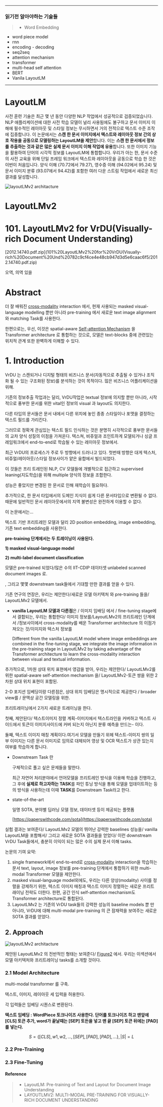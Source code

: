 ***
### 읽기전 알아야하는 기술들

> - Word Embedding
- word piece model
- rnn
- encoding - decoding
- seq2seq
- attention mechanism
- transformer
- multi-head self attention
- BERT
- Vanila LayoutLM

***

# LayoutLM
사전 훈련 기술은 최근 몇 년 동안 다양한 NLP 작업에서 성공적으로 검증되었습니다. NLP 애플리케이션에 대한 사전 학습 모델이 널리 사용됨에도 불구하고 문서 이미지 이해에 필수적인 레이아웃 및 스타일 정보는 무시하면서 거의 전적으로 텍스트 수준 조작에 집중합니다. 이 논문에서는 **스캔 한 문서 이미지에서 텍스트와 레이아웃 정보 간의 상호 작용을 공동으로 모델링하는 LayoutLM을 제안**합니다. 이는 **스캔 한 문서에서 정보를 추출하는 것과 같은 많은 실제 문서 이미지 이해 작업에 유용**합니다. 또한 이미지 기능을 활용하여 단어의 시각적 정보를 LayoutLM에 통합합니다. 우리가 아는 한, 문서 수준의 사전 교육을 위해 단일 프레임 워크에서 텍스트와 레이아웃을 공동으로 학습 한 것은 이번이 처음입니다. 양식 이해 (70.72에서 79.27), 영수증 이해 (94.02에서 95.24) 및 문서 이미지 분류 (93.07에서 94.42)를 포함한 여러 다운 스트림 작업에서 새로운 최신 결과를 달성합니다.

![layoutLMv2 architacture](/img/37.png)

# LayoutLMv2
# 101. LayoutLMv2 for VrDU(Visually-rich Document Understanding)

[2012.14740.pdf.zip](101%20LayoutLMv2%20for%20VrDU(Visually-rich%20Document%20Und%20782c9cf4ce4e48cb947d3d5e6caac6f5/2012.14740.pdf.zip)

오역, 의역 있을

# Abstract

더 잘 배워진 [cross-modality](https://www.notion.so/cross-modality-20b8ab6d07cc4fa4be694e01adcc73c7)  interaction 에서, 현재 사용되는 masked visual-language modelling 뿐만 아니라 pre-training 에서 새로운 text image alignment 와 matching Task를 사용한다.

한편으로는, 우선, 이것은 spatial-aware [Self-attention Mechanism](https://www.notion.so/Self-attention-Mechanism-3796849904a64ded9b08839550330136) 을 Transformer architecture 로 통합하는 것으로, 모델은 text-blocks 중에 관련있는 위치적 관계 또한 완벽하게 이해할 수 있다.

# 1. Introduction

VrDU 는 스캔되거나 디지털 형태의 비즈니스 문서(자동적으로 추출될 수 있거나 조직화 될 수 있는 구조화된 정보)를 분석하는 것이 목적이다. 많은 비즈니스 어플리케이션을 위해.

기존의 정보추출 작업과는 달리, VrDU작업은 textual 정보에 의지할 뿐만 아니라, 시작적으로 풍부한 문서를 위한 vital인 정보의 visual 과 layout도 의지한다.

다른 타입의 문서들은 문서 내에서 다른 위치에 놓인 종종 스타일이나 포맷을 결정하는 텍스트 필드를 가리킨다.

그러므로 정확게 관심있는 텍스트 필드 인식하는 것은 분명히 시각적으로 풍부한 문서들의 교차 양식 성질의 이점을 가져온다. 텍스쳐, 비쥬얼과 조인트하게 모델되거나 싱글 프레임워크에서 end-to-end로 학습될 수 있는 레이아웃 정보에서.

최근 VrDU의 프로세스가 주로 두 방향에서 드러나고 있다. 첫번때 방향은 대게 텍스처, 비쥬얼/레이아웃/스타일 정보사이가 얕은 융합에서 빌드되었다. 

이 것들은 프리 트레인된 NLP, CV 모델들에 개별적으로 접근하고 supervised leaning(지도학습)을 위해 multiple 양식의 정보을 조합한다.

성능은 좋았지만 변경된 한 문서로 인해 재학습이 필요하다.

추가적으로, 한 문서 타입에서의 도메인 지식이 쉽게 다른 문서타입으로 변환될 수 없다. 때문에 일반적인 문서 레이아웃에서의 지역 불변성은 완전하게 이용할 수 없다.

이 논문에서는...

텍스트 기반 프리트레인 모델과 달리 2D position embedding, image embedding, 기존 text embedding을 사용한다.

**pre-training 단계에서는 두 트레이닝이 사용된다.**

**1) masked visual-language model**

**2) multi-label document classification**

모델은 pre-trained 되었다/많은 수의 IIT-CDIP 데이터셋 unlabeled scanned document images 로.

, 그리고 몇몇 downstream task들에서 기대할 만한 결과를 얻을 수 있다.

기존 연구의 연장은, 우리는 제안한다/새로운 모델 아키텍처 와 pre-training 들을/ LayoutLMv2 모델에서.

- **vanilla LayoutLM 모델과 다른점**은 / 이미지 임배딩 에서 / fine-tuning stage에서 결합되는,
우리는 통합한다/  이미지 정보를/LayoutLMv2의 프리트레인 단계에서 /정보사이에서 cross-modality를 배운 Transformer architecture 의 이점가져오는 것/이미지와 텍스처 정보를

    Different from the vanilla LayoutLM model where image embeddings are combined in the fine-tuning stage, we integrate the image information in the pre-training stage in LayoutLMv2 by taking advantage of the Transformer architecture to learn the cross-modality interaction between visual and textual information.

추가적으로, 1차원 상대 위치 표현에서 영감을 받아, 우리는 제안한다/ LayoutLMv2를 위한 spatial-aware self-attention mechanism 을/ LayoutLMv2-토큰 쌍을 위한 2차원 상대 위치 표현이 포함된.

2-D 포지션 임베딩이랑 다른점은, 상대 위치 임배딩은 명시적으로 제공한다 / broader view를 / 문맥상 공간 모델링을 위한.

프리트레이닝에서 2가지 새로운 트레이닝을 한다.

첫째, 제안된다/ 텍스트이미지 정렬 계획-이미지에서 텍스트라인을 커버하고 텍스트 사이드에서 토큰이 이미지사이드에 커버 되는지 아닌지 분류 예측을 만드는- 이다.

둘째, 텍스트 이미지 매칭 계획이다.여기서 모델을 만들기 위헤 텍스트-이미지 쌍의 일부 이미지는 다른 문서 이미지로 임의로 대체되어 영상 및 OCR 텍스트가 상관 있는지 여부를 학습하게 합니다.

- Downstream Task 란

    구체적으로 풀고 싶은 문제들을 말한다.

    최근 자연어 처리분야에서 언어모델을 프리트레인 방식을 이용해 학습을 진행하고, 그 후에 **실제로 하고자하는 TASK**를 파인 튜닝 방식을 통해 모델을 업데이트하는 등의 방식을 사용하는데 이때 **TASK**를 Downstream Task라고 한다.

- state-of-the-art

    일명 SOTA, 분야별 딥러닝 모델 정보, 데이터셋 등이 제공되는 플랫폼

    [https://paperswithcode.com/sota](https://paperswithcode.com/sota)

실험 결과는 보여준다/ LayoutLMv2 모델의 뛰어난 강력한 baselines 성능을/ vanilla LayoutLM을 포함해서/ 그리고 새로운 SOTA 결과들을 얻었다/ 이런 downstream VrDU Task들에서, 충분히 이익이 되는 많은 수의 실제 문서 이해 tasks.

논문의 기여 요약:

1. single framework에서 end-to-end로 [cross-modality](https://www.notion.so/cross-modality-20b8ab6d07cc4fa4be694e01adcc73c7)  interaction을 학습하는 문서 text, layout, image 정보를  pre-training 단계에서 통합하기 위한 multi-modal Transformer 모델을 제안한다.
2. masked visual-language model외에도, 우리는 다른 양상(modality) 사이를 정렬을 강제하기 위한, 텍스트 이미지 매칭과 택스트 이미지 정렬하는 새로운 프리트래이닝 전략도 더한다. 한편, 공간 인식 self-attention mechanism도 Transformer architecture로 통합된다.
3. LayoutLMv2 는 기존의 VrDU task들의 강력한 성능의 baseline models 뿐 만 아니라, VrDU에 대해 multi-modal pre-training 의 큰 잠재력을 보여주는 새로운 SOTA 결과를 얻었다.

## 2. Approach

![layoutLMv2 architacture](/img/38.png)

제안된 LayoutLMv2 의 전반적인 형태는 보여준다/ [Figure2]() 에서. 우리는 이섹션에서 모델 아키텍처와 프리트레이닝 tasks를 소개할 것이다.

### 2.1 Model Architecture

multi-modal transformer 를 구축.

텍스트, 이미지, 레이아웃 세 입력을 허용한다.

각 입력들은 임베딩 시퀀스로 변환된다.

**텍스트 임베딩 : WordPiece 토크나이즈 사용한다. 단어를 토크나이즈 하고 맨앞에 [CLS] 토큰 추가, word가 끝날때는 [SEP] 토든을 넣고 맨 끝 [SEP] 토큰 뒤에는 [PAD]를 넣는다.**

$$S = \{[CLS],w1,w2,...,[SEP],[PAD],[PAD],...\}, |S| = L$$

### 2.2 Pre-Training

### 2.3 Fine-Tuning

#### Reference
> - LayoutLM: Pre-training of Text and Layout for Document Image Understanding
> - LAYOUTLMV2: MULTI-MODAL PRE-TRAINING FOR VISUALLY-RICH DOCUMENT UNDERSTANDING








